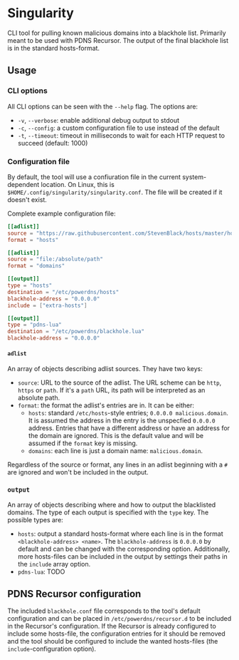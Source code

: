 # Singularity

CLI tool for pulling known malicious domains into a blackhole list. Primarily meant to be used with PDNS Recursor. The output of the final blackhole list is in the standard hosts-format.

## Usage

### CLI options

All CLI options can be seen with the `--help` flag. The options are:

* `-v`, `--verbose`: enable additional debug output to stdout
* `-c`, `--config`: a custom configuration file to use instead of the default
* `-t`, `--timeout`: timeout in milliseconds to wait for each HTTP request to succeed (default: 1000)

### Configuration file

By default, the tool will use a confiuration file in the current system-dependent location. On Linux, this is `$HOME/.config/singularity/singularity.conf`. The file will be created if it doesn't exist.

Complete example configuration file:

```toml
[[adlist]]
source = "https://raw.githubusercontent.com/StevenBlack/hosts/master/hosts"
format = "hosts"

[[adlist]]
source = "file:/absolute/path"
format = "domains"

[[output]]
type = "hosts"
destination = "/etc/powerdns/hosts"
blackhole-address = "0.0.0.0"
include = ["extra-hosts"]

[[output]]
type = "pdns-lua"
destination = "/etc/powerdns/blackhole.lua"
blackhole-address = "0.0.0.0"

```

#### `adlist`

An array of objects describing adlist sources. They have two keys:
* `source`: URL to the source of the adlist. The URL scheme can be `http`, `https` or `path`. If it's a `path` URL, its path will be interpreted as an absolute path.
* `format`: the format the adlist's entries are in. It can be either:
    * `hosts`: standard `/etc/hosts`-style entries; `0.0.0.0 malicious.domain`. It is assumed the address in the entry is the unspecfied `0.0.0.0` address. Entries that have a different address or have an address for the domain are ignored. This is the default value and will be assumed if the `format` key is missing.
    * `domains`: each line is just a domain name: `malicious.domain`.

Regardless of the source or format, any lines in an adlist beginning with a `#` are ignored and won't be included in the output.

### `output`

An array of objects describing where and how to output the blacklisted domains. The type of each output is specified with the `type` key. The possible types are:
* `hosts`: output a standard hosts-format where each line is in the format `<blackhole-address> <name>`. The `blackhole-address` is `0.0.0.0` by default and can be changed with the corresponding option. Additionally, more hosts-files can be included in the output by settings their paths in the `include` array option.
* `pdns-lua`: TODO

## PDNS Recursor configuration

The included `blackhole.conf` file corresponds to the tool's default configuration and can be placed in `/etc/powerdns/recursor.d` to be included in the Recursor's configuration. If the Recursor is already configured to include some hosts-file, the configuration entries for it should be removed and the tool should be configured to include the wanted hosts-files (the `include`-configuration option).

